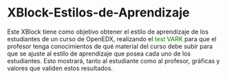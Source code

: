 # XBlock-Estilos-de-Aprendizaje

Este XBlock tiene como objetivo obtener el estilo de aprendizaje de los estudiantes de un curso de OpenEDX, realizando el <font color="green">test VARK</font> para que el profesor tenga conocimientos de qué material del curso debe subir para que se ajuste al estilo de aprendizaje que posea cada uno de los estudiantes. Esto mostrará, tanto al estudiante como al profesor, gráficas y valores que validen estos resultados.

